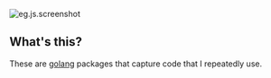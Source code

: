 ![eg.js.screenshot](http://f.cl.ly/items/2i1t3P1i2p0q3z3r3u06/Image%202012.08.30%205:51:43%20PM.png)

## What's this?

These are [golang](http://golang.org/) packages that capture code that I repeatedly use.
